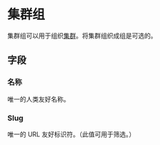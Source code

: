 # 集群组

集群组可以用于组织[集群](./cluster.md)。将集群组织成组是可选的。

## 字段

### 名称

唯一的人类友好名称。

### Slug

唯一的 URL 友好标识符。（此值可用于筛选。）
